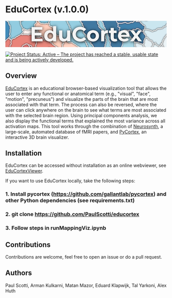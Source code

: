 # EduCortex (v.1.0.0)
<img src="logo.png" align="center"/>

[![Project Status: Active – The project has reached a stable, usable state and is being actively developed.](https://www.repostatus.org/badges/latest/active.svg)](https://www.repostatus.org/#active)

## Overview

[EduCortex](http://paulscotti.com/educortex/) is an educational browser-based visualization tool that allows the user to enter any functional or anatomical term (e.g., "visual", "face", "motion", "precuneus") and visualize the parts of the brain that are most associated with that term. The process can also be reversed, where the user can click anywhere on the brain to see what terms are most associated with the selected brain region. Using principal components analysis, we also display the functional terms that explained the most variance across all activation maps. This tool works through the combination of [Neurosynth](http://neurosynth.org/), a large-scale, automated database of fMRI papers, and [PyCortex](https://gallantlab.github.io/), an interactive 3D brain visualizer.

## Installation

EduCortex can be accessed without installation as an online webviewer, see [EduCortexViewer](http://paulscotti.com/educortex/).

If you want to use EduCortex locally, take the following steps:

### 1. Install pycortex (https://github.com/gallantlab/pycortex) and other Python dependencies (see requirements.txt)

### 2. git clone https://github.com/PaulScotti/educortex

### 3. Follow steps in runMappingViz.ipynb

## Contributions
Contributions are welcome, feel free to open an issue or do a pull request. 

## Authors
Paul Scotti, Arman Kulkarni, Matan Mazor, Eduard Klapwijk, Tal Yarkoni, Alex Huth
